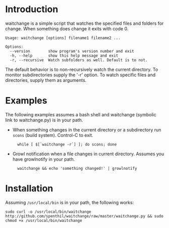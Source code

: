 Introduction
============

waitchange is a simple script that watches the specified files and folders for change. When something does change it exits with code 0.

	Usage: waitchange [options] filename1 filename2 ...

	Options:
	  --version        show program's version number and exit
	  -h, --help       show this help message and exit
	  -r, --recursive  Watch subfolders as well. Default is to not.

The default behavior is to non-recursively watch the current directory. To monitor subdirectories supply the '-r' option. To watch specific files and directories, supply them as arguments.

Examples
========

The following examples assumes a bash shell and waitchange (symbolic link to waitchange.py) is in your path.

* When something changes in the current directory or a subdirectory run `scons` (build system). Control-C to exit.

		while [ $[`waitchange -r`] ]; do scons; done

* Growl notification when a file changes in current directory. Assumes you have growlnotify in your path.

		waitchange && echo 'something changed!' | growlnotify

Installation
============

Assuming `/usr/local/bin` is in your path, the following works:

	sudo curl -o /usr/local/bin/waitchange http://github.com/spenthil/waitchange/raw/master/waitchange.py && sudo chmod +x /usr/local/bin/waitchange

